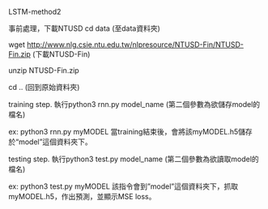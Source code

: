 LSTM-method2

事前處理，下載NTUSD
cd data 
(至data資料夾)

wget http://www.nlg.csie.ntu.edu.tw/nlpresource/NTUSD-Fin/NTUSD-Fin.zip
(下載NTUSD-Fin)

unzip NTUSD-Fin.zip

cd ..
(回到原始資料夾)

training step.
執行python3 rnn.py model_name
(第二個參數為欲儲存model的檔名) 

ex: python3 rnn.py myMODEL
當training結束後，會將該myMODEL.h5儲存於“model”這個資料夾下。



testing step.
執行python3 test.py model_name
(第二個參數為欲讀取model的檔名) 

ex: python3 test.py myMODEL
該指令會到”model”這個資料夾下，抓取myMODEL.h5，作出預測，並顯示MSE loss。


